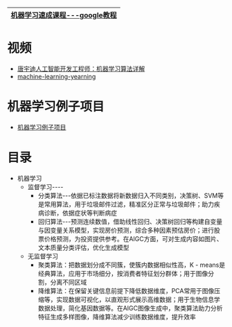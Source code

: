 

# 
[机器学习速成课程---google教程](https://developers.google.com/machine-learning/crash-course?hl=zh-cn)|
---|

# 视频

 * [唐宇迪人工智能开发工程师：机器学习算法详解](https://edu.51cto.com/course/15009.html)
 * [machine-learning-yearning](https://github.com/ajaymache/machine-learning-yearning/blob/master/full%20book/machine-learning-yearning.pdf)

# 机器学习例子项目
  * [机器学习例子项目](https://simplelearn.tw/category/%e6%a9%9f%e5%99%a8%e5%ad%b8%e7%bf%92/)


# 目录

* 机器学习
  * 监督学习----
    * 分类算法---依据已标注数据将新数据归入不同类别，决策树、SVM等是常用算法，用于垃圾邮件过滤，精准区分正常与垃圾邮件；助力疾病诊断，依据症状等判断病症
    * 回归算法---预测连续数值，借助线性回归、决策树回归等构建自变量与因变量关系模型，实现房价预测，综合多种因素预估房价；进行股票价格预测，为投资提供参考。在AIGC方面，可对生成内容如图片、文本质量分类评估，优化生成模型
  * 无监督学习
    * 聚类算法：把数据划分成不同簇，使簇内数据相似性高，K - means是经典算法，应用于市场细分，按消费者特征划分群体；用于图像分割，分离不同区域
    * 降维算法：在保留关键信息前提下降低数据维度，PCA常用于图像压缩等，实现数据可视化，以直观形式展示高维数据；用于生物信息学数据处理，简化基因数据等。在AIGC图像生成中，聚类算法助力分析特征生成多样图像，降维算法减少训练数据维度，提升效率 
